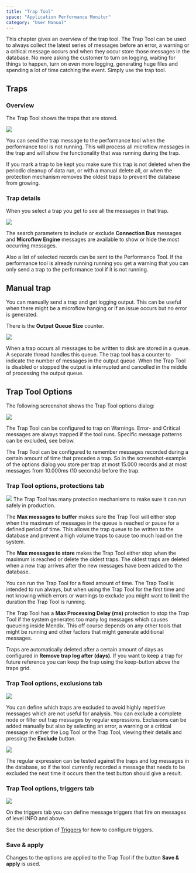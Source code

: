 ```yaml
---
title: "Trap Tool"
space: "Application Performance Monitor"
category: "User Manual"
---
```

This chapter gives an overview of the trap tool. The Trap Tool can be used to always collect the latest 
series of messages before an error, a warning or a critical message occurs and when they occur 
store those messages in the database. No more asking the customer to turn on logging, waiting for things 
to happen, turn on even more logging, generating huge files and spending a lot of time catching the event. 
Simply use the trap tool.

## Traps

### Overview
The Trap Tool shows the traps that are stored.

 ![](attachments/Trap_Tool/Overview.png)

You can send the trap message to the performance tool when the performance tool 
is not running. This will process all microflow messages in the trap and will show the
functionality that was running during the trap.

If you mark a trap to be kept you make sure this trap is not deleted when the periodic
cleanup of data run, or with a manual delete all, or when the protection mechanism
removes the oldest traps to prevent the database from growing.

### Trap details
When you select a trap you get to see all the messages in that trap.

 ![](attachments/Trap_Tool/Individual_Trap.png)

The search parameters to include or exclude **Connection Bus** messages and 
**Microflow Engine** messages are available to show or hide the most occurring messages.

Also a list of selected records can be sent to the Performance Tool. 
If the performance tool is already running running you get a warning that you can only send a
 trap to the performance tool if it is not running.

## Manual trap
You can manually send a trap and get logging output. This can be useful when there might be a microflow 
hanging or if an issue occurs but no error is generated.

There is the **Output Queue Size** counter. 

![](attachments/Trap_Tool/Output_Queue.png)

When a trap occurs all messages to be written to disk are stored in a queue. A separate thread handles this queue. The trap tool has a counter to indicate the number of messages in the output queue. When the Trap Tool is disabled or stopped the output is interrupted and cancelled in the middle of processing the output queue.

## Trap Tool Options

The following screenshot shows the Trap Tool options dialog:

![](attachments/Trap_Tool/Options.png)

The Trap Tool can be configured to trap on Warnings. Error- and Critical messages are
always trapped if the tool runs. Specific message patterns can be excluded, see below.

The Trap Tool can be configured to remember messages recorded during a certain amount of time that precedes a trap. So in the screenshot-example of the options dialog you store per   trap at most 15.000 records and at most messages from 10.000ms (10 seconds) before the trap.

### Trap Tool options, protections tab
![](attachments/Trap_Tool/Options_Protections.png)
The Trap Tool has many protection mechanisms to make sure it can run safely in production.

The **Max messages to buffer** makes sure the Trap Tool will either stop when the maximum 
of messages in the queue is reached or pause for a defined period of time. This allows 
the trap queue to be written to the database and prevent a high volume traps to
cause too much load on the system.

The **Max messages to store** makes the Trap Tool either stop when the maximum is reached
or delete the oldest traps. The oldest traps are deleted when a new trap arrives after
the new messages have been added to the database.

You can run the Trap Tool for a fixed amount of time. The Trap Tool is intended to run 
always, but when using the Trap Tool for the first time and not knowing which errors or
 warnings to exclude you might want to limit the duration the Trap Tool is running.

The Trap Tool has a **Max Processing Delay (ms)** protection to stop the Trap Tool if 
the system generates too many log messages which causes queueing inside Mendix. 
This off course depends on any other tools that might be running and other factors that 
might generate additional messages.

Traps are automatically deleted after a certain amount of days as configured in 
**Remove trap log after (days)**. If you want to keep a trap for future reference you
can keep the trap using the keep-button above the traps grid.

### Trap Tool options, exclusions tab
![](attachments/Trap_Tool/Options_Exclusions.png)

You can define which traps are excluded to avoid highly repetitive messages which are 
not useful for analysis. You can exclude a complete node or filter out trap messages
by regular expressions. Exclusions can be added manually but also by selecting an error,
a warning or a critical message in either the Log Tool or the Trap Tool, viewing their
details and pressing the **Exclude** button.


![](attachments/Trap_Tool/Edit_Exclusion.png)

The regular expression can be tested against the traps and log messages in the database,
 so if the tool currently recorded a message that needs to be excluded the next time it
  occurs then the test button should give a result.

### Trap Tool options, triggers tab
![](attachments/Trap_Tool/Options_Triggers.png)

On the triggers tab you can define message triggers that fire on messages of level INFO
and above.

See the description of [Triggers](/APM/triggers) for how to configure triggers.


### Save & apply

Changes to the options are applied to the Trap Tool if the button **Save & apply** is 
used.
